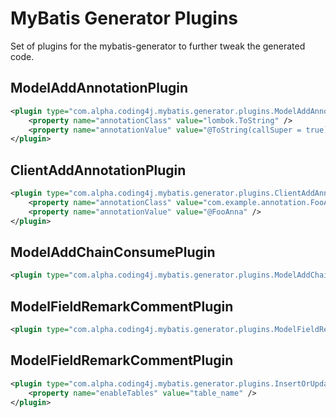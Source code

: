 MyBatis Generator Plugins
====================
Set of plugins for the mybatis-generator to further tweak the generated code.

## ModelAddAnnotationPlugin
```xml
<plugin type="com.alpha.coding4j.mybatis.generator.plugins.ModelAddAnnotationPlugin">
	<property name="annotationClass" value="lombok.ToString" />
	<property name="annotationValue" value="@ToString(callSuper = true)" />
</plugin>
```

## ClientAddAnnotationPlugin
```xml
<plugin type="com.alpha.coding4j.mybatis.generator.plugins.ClientAddAnnotationPlugin">
	<property name="annotationClass" value="com.example.annotation.FooAnna" />
	<property name="annotationValue" value="@FooAnna" />
</plugin>
```

## ModelAddChainConsumePlugin
```xml
<plugin type="com.alpha.coding4j.mybatis.generator.plugins.ModelAddChainConsumePlugin" />
```

## ModelFieldRemarkCommentPlugin
```xml
<plugin type="com.alpha.coding4j.mybatis.generator.plugins.ModelFieldRemarkCommentPlugin" />
```

## ModelFieldRemarkCommentPlugin
```xml
<plugin type="com.alpha.coding4j.mybatis.generator.plugins.InsertOrUpdatePlugin" >
    <property name="enableTables" value="table_name" />
</plugin>
```

